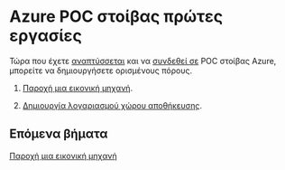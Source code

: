 <properties
    pageTitle="Βασικές εργασίες Azure POC στοίβας | Microsoft Azure"
    description="Μάθετε πώς μπορείτε να δημιουργήσετε ένα σχέδιο και προσφέρουν και, στη συνέχεια, εγγραφή σε αυτήν την προσφορά και να χρησιμοποιήσετε τις υπηρεσίες που παρέχονται για να δημιουργήσετε μια εικονική μηχανή."
    services="azure-stack"
    documentationCenter=""
    authors="ErikjeMS"
    manager="byronr"
    editor=""/>

<tags
    ms.service="azure-stack"
    ms.workload="na"
    ms.tgt_pltfrm="na"
    ms.devlang="na"
    ms.topic="get-started-article"
    ms.date="09/26/2016"
    ms.author="erikje"/>

# <a name="azure-stack-poc-first-tasks"></a>Azure POC στοίβας πρώτες εργασίες

Τώρα που έχετε [αναπτύσσεται](azure-stack-deploy.md) και να [συνδεθεί σε](azure-stack-connect-azure-stack.md) POC στοίβας Azure, μπορείτε να δημιουργήσετε ορισμένους πόρους.

1.  [Παροχή μια εικονική μηχανή](azure-stack-provision-vm.md).

2.  [Δημιουργία λογαριασμού χώρου αποθήκευσης](azure-stack-provision-storage-account.md).

## <a name="next-steps"></a>Επόμενα βήματα

[Παροχή μια εικονική μηχανή](azure-stack-subscribe-plan-provision-vm.md)
